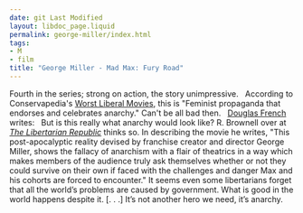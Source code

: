 ```yaml
---
date: git Last Modified
layout: libdoc_page.liquid
permalink: george-miller/index.html
tags:
- M
- film
title: "George Miller - Mad Max: Fury Road"
---
```


Fourth in the series; strong on action, the story  unimpressive.
 
According to Conservapedia's <a href="http://www.conservapedia.com/Essay:Worst_Liberal_Movies">Worst Liberal  Movies</a>, this is "Feminist propaganda that endorses and celebrates anarchy."  Can't be all bad then.
 
 <a href="http://www.conservapedia.com/Essay:Worst_Liberal_Movies">Douglas French</a>  writes:
 
But is this really what anarchy would look like? R.  Brownell over at <a href="http://thelibertarianrepublic.com/mad-max-fury-road-review-life-under-anarchy-spoilers/"> <i>The Libertarian Republic</i></a> thinks so. In describing the movie he  writes, "This post-apocalyptic reality devised by franchise creator and director  George Miller, shows the fallacy of anarchism with a flair of theatrics in a way  which makes members of the audience truly ask themselves whether or not they  could survive on their own if faced with the challenges and danger Max and his  cohorts are forced to encounter."
It seems even some libertarians forget that all the  world’s problems are caused by government. What is good in the world happens  despite it.
[. . .] It’s not another hero we need, it’s anarchy.